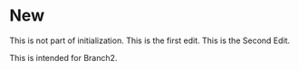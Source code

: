# New

This is not part of initialization. This is the first edit.
This is the Second Edit.

This is intended for Branch2.
